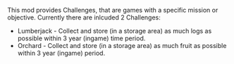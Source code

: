 This mod provides Challenges, that are games with a specific mission or objective.
Currently there are inlcuded 2 Challenges:
* Lumberjack - Collect and store (in a storage area) as much logs as possible within 3 year (ingame) time period. 
* Orchard - Collect and store (in a storage area) as much fruit as possible within 3 year (ingame) period. 